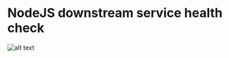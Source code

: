# NodeJS downstream service health check

![alt text](https://travis-ci.com/hrishikeshdkakkad/downstream-service-health--check.svg?branch=master)